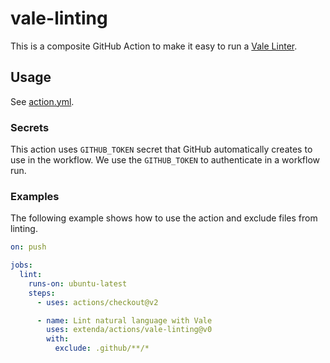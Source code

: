 # vale-linting

This is a composite GitHub Action to make it easy to run a [Vale Linter](https://github.com/errata-ai/vale).

## Usage

See [action.yml](action.yml).

### Secrets

This action uses `GITHUB_TOKEN` secret that GitHub automatically creates to use in the workflow. We use the `GITHUB_TOKEN` to authenticate in a workflow run.

### Examples

The following example shows how to use the action and exclude files from linting.

```yaml
on: push

jobs:
  lint:
    runs-on: ubuntu-latest
    steps:
      - uses: actions/checkout@v2

      - name: Lint natural language with Vale
        uses: extenda/actions/vale-linting@v0
        with:
          exclude: .github/**/*
```
